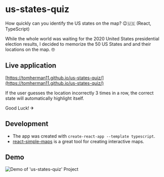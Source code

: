 # us-states-quiz
How quickly can you identify the US states on the map? 😉🇺🇸 (React, TypeScript)

While the whole world was waiting for the 2020 United States presidential election results, I decided to memorize the 50 US States and and their locations on the map. 🤓

## Live application
[https://tomherman11.github.io/us-states-quiz/](https://tomherman11.github.io/us-states-quiz/) 

If the user guesses the location incorrectly 3 times in a row, the correct state will automatically highlight itself.

Good Luck! ✈

## Development
- The app was created with ```create-react-app --template typescript```.
- [react-simple-maps](https://www.react-simple-maps.io/) is a great tool for creating interactive maps.

## Demo
![Demo of 'us-states-quiz' Project](/us-states-quiz.gif)
